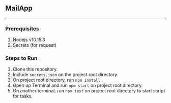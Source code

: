 ## MailApp
---
### Prerequisites
1. Nodejs v10.15.3
2. Secrets (for request)

### Steps to Run
1. Clone this repository.
2. Include `secrets.json` on the project root directory.
3. On project root directory, run `npm install` .
4. Open up Terminal and run `npm start` on project root directory.
5. On another terminal, run `npm test` on project root directory to start script for tasks.